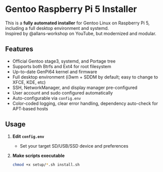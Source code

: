 # Gentoo Raspberry Pi 5 Installer

This is a **fully automated installer** for Gentoo Linux on Raspberry Pi 5, including a full desktop environment and systemd.  
Inspired by @allans-workshop on YouTube, but modernized and modular.

## Features

- Official Gentoo stage3, systemd, and Portage tree
- Supports both Btrfs and Ext4 for root filesystem
- Up-to-date GenPi64 kernel and firmware
- Full desktop environment (i3wm + SDDM by default; easy to change to XFCE, KDE, etc)
- SSH, NetworkManager, and display manager pre-configured
- User account and sudo configured automatically
- Auto-configurable via `config.env`
- Color-coded logging, clear error handling, dependency auto-check for APT-based hosts

## Usage

1. **Edit `config.env`**  
   - Set your target SD/USB/SSD device and preferences

2. **Make scripts executable**  
   ```bash
   chmod +x setup/*.sh install.sh
